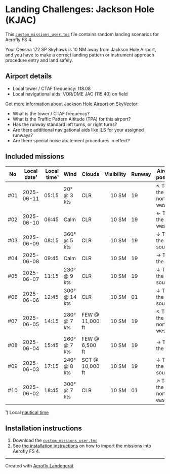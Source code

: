 # Landing Challenges: Jackson Hole (KJAC)

This [`custom_missions_user.tmc`](missions/custom_missions_user.tmc) file contains random landing scenarios for Aerofly FS 4.

Your Cessna 172 SP Skyhawk is 10 NM away from Jackson Hole Airport, and you have to make a correct landing pattern or instrument approach procedure entry and land safely.

## Airport details

- Local tower / CTAF frequency: 118.08
- Local navigational aids: VOR/DME JAC (115.40) on field

Get [more information about Jackson Hole Airport on SkyVector](https://skyvector.com/airport/KJAC):

- What is the tower / CTAF frequency?
- What is the Traffic Pattern Altitude (TPA) for this airport?
- Has the runway standard left turns, or right turns?
- Are there additional navigational aids like ILS for your assigned runways?
- Are there special noise abatement procedures in effect?

## Included missions

| No  | Local date¹ | Local time¹ | Wind          | Clouds          | Visibility | Runway | Aircraft position    |
| :-: | ----------- | ----------: | ------------- | --------------- | ---------: | ------ | -------------------- |
| #01 | 2025-06-11  |       05:15 | 20° @ 3 kts   | CLR             |      10 SM | 19     | ↖ To the north-west |
| #02 | 2025-06-10  |       06:45 | Calm          | CLR             |      10 SM | 19     | ← To the west        |
| #03 | 2025-06-09  |       08:15 | 360° @ 5 kts  | CLR             |      10 SM | 19     | ↓ To the south       |
| #04 | 2025-06-08  |       09:45 | Calm          | CLR             |      10 SM | 19     | → To the east        |
| #05 | 2025-06-07  |       11:15 | 230° @ 9 kts  | CLR             |      10 SM | 19     | ↓ To the south       |
| #06 | 2025-06-06  |       12:45 | 300° @ 14 kts | CLR             |      10 SM | 01     | ↓ To the south       |
| #07 | 2025-06-05  |       14:15 | 280° @ 7 kts  | FEW @ 11,000 ft |      10 SM | 19     | ↖ To the north-west |
| #08 | 2025-06-04  |       15:45 | 260° @ 7 kts  | FEW @ 6,500 ft  |      10 SM | 19     | → To the east        |
| #09 | 2025-06-03  |       17:15 | 240° @ 8 kts  | SCT @ 10,000 ft |      10 SM | 19     | ↓ To the south       |
| #10 | 2025-06-02  |       18:45 | 300° @ 7 kts  | CLR             |      10 SM | 01     | ↗ To the north-east |

¹) Local [nautical time](https://en.wikipedia.org/wiki/Nautical_time)

## Installation instructions

1. Download the [`custom_missions_user.tmc`](missions/custom_missions_user.tmc)
2. See [the installation instructions](https://fboes.github.io/aerofly-missions/docs/generic-installation.html) on how to import the missions into Aerofly FS 4.

---

Created with [Aerofly Landegerät](https://github.com/fboes/aerofly-patterns)
